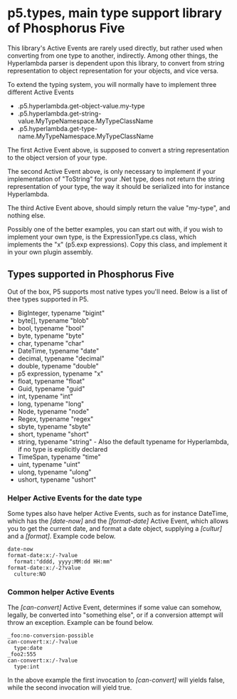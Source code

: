 p5.types, main type support library of Phosphorus Five
========

This library's Active Events are rarely used directly, but rather used when converting from one type to another, indirectly.
Among other things, the Hyperlambda parser is dependent upon this library, to convert from string representation to object representation
for your objects, and vice versa.

To extend the typing system, you will normally have to implement three different Active Events

* .p5.hyperlambda.get-object-value.my-type
* .p5.hyperlambda.get-string-value.MyTypeNamespace.MyTypeClassName
* .p5.hyperlambda.get-type-name.MyTypeNamespace.MyTypeClassName

The first Active Event above, is supposed to convert a string representation to the object version of your type.

The second Active Event above, is only necessary to implement if your implementation of "ToString" for your .Net type, does
not return the string representation of your type, the way it should be serialized into for instance Hyperlambda.

The third Active Event above, should simply return the value "my-type", and nothing else.

Possibly one of the better examples, you can start out with, if you wish to implement your own type, is the ExpressionType.cs class,
which implements the "x" (p5.exp expressions). Copy this class, and implement it in your own plugin assembly.

## Types supported in Phosphorus Five

Out of the box, P5 supports most native types you'll need. Below is a list of thee types supported in P5.

* BigInteger, typename "bigint"
* byte[], typename "blob"
* bool, typename "bool"
* byte, typename "byte"
* char, typename "char"
* DateTime, typename "date"
* decimal, typename "decimal"
* double, typename "double"
* p5 expression, typename "x"
* float, typename "float"
* Guid, typename "guid"
* int, typename "int"
* long, typename "long"
* Node, typename "node"
* Regex, typename "regex"
* sbyte, typename "sbyte"
* short, typename "short"
* string, typename "string" - Also the default typename for Hyperlambda, if no type is explicitly declared
* TimeSpan, typename "time"
* uint, typename "uint"
* ulong, typename "ulong"
* ushort, typename "ushort"

### Helper Active Events for the date type

Some types also have helper Active Events, such as for instance DateTime, which has the *[date-now]* and the *[format-date]* Active Event, 
which allows you to get the current date, and format a date object, supplying a *[cultur]* and a *[format]*. Example code below.

```
date-now
format-date:x:/-?value
  format:"dddd, yyyy:MM:dd HH:mm"
format-date:x:/-2?value
  culture:NO
```

### Common helper Active Events

The *[can-convert]* Active Event, determines if some value can somehow, legally, be converted into "something else", or if a conversion attempt
will throw an exception. Example can be found below.

```
_foo:no-conversion-possible
can-convert:x:/-?value
  type:date
_foo2:555
can-convert:x:/-?value
  type:int
```

In the above example the first invocation to *[can-convert]* will yields false, while the second invocation will yield true.




